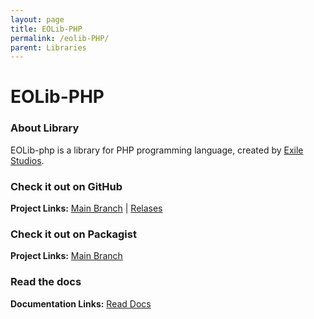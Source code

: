 ```yaml
---
layout: page
title: EOLib-PHP
permalink: /eolib-PHP/
parent: Libraries
---
```


# EOLib-PHP 

### About Library

EOLib-php is a library for PHP programming language, created by [Exile Studios](https://github.com/ExileStudios).

### Check it out on GitHub

**Project Links:** [Main Branch](https://github.com/ExileStudios/eolib-php-dist) | [Relases](https://github.com/ExileStudios/eolib-php-dist/releases)

### Check it out on Packagist

**Project Links:** [Main Branch](https://packagist.org/packages/exilestudios/eolib-php-dist)

### Read the docs

**Documentation Links:** [Read Docs](https://exilestudios.github.io/eolib-php)
